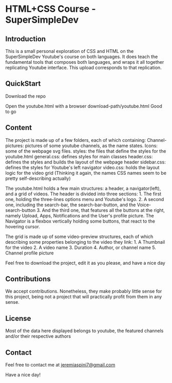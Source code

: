 # HTML+CSS Course - SuperSimpleDev

## Introduction
This is a small personal exploration of CSS and HTML on the SuperSimpleDev Youtube's course on both languages.
It does teach the fundamental tools that composes both languages, and wraps it all together replicating Youtube interface.
This upload corresponds to that replication.


## QuickStart
Download the repo

Open the youtube.html with a browser
download-path/youtube.html
Good to go

## Content
The project is made up of a few folders, each of which containing:
Channel-pictures: pictures of some youtube channels, as the name states.
Icons: some of the webpage svg files.
styles: the files that define the styles for the youtube.html
    general.css: defines styles for main classes
    header.css: defines the styles and builds the layout of the webpage header
    sidebar.css: defines the styles for Youtube's left navigator
    video.css: holds the layout logic for the video grid 
    (Thinking it again, the names CSS names seem to be pretty self-describing actually)

The youtube.html holds a few main structures:
a header, a navigator(left), and a grid of videos.
The header is divided into three sections:
    1. The first one, holding the three-lines options menu and Youtube's logo.
    2. A second one, including the search-bar, the search-bar-button, and the Voice-search-button
    3. And the third one, that features all the buttons at the right, namely Upload, Apps, Notifications and the User's 
       profile picture.
The Navigator is a flexbox vertically holding some buttons, that react to the hovering cursor.

The grid is made up of some video-preview structures, each of which describing some properties belonging to the video they link:
    1. A Thumbnail for the video
    2. A video name
    3. Duration
    4. Author, or channel name
    5. Channel profile picture



Feel free to download the project, edit it as you please, and have a nice day


## Contributions
We accept contributions. Nonetheless, they make probably little sense for this project, being not a project that will practically profit from them in any sense. 


## License
Most of the data here displayed belongs to youtube, the featured channels and/or their respective authors

## Contact
Feel free to contact me at jeremiaspini7@gmail.com

Have a nice day!
    

